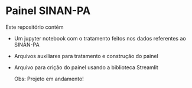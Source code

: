 # Painel SINAN-PA

Este repositório contém
- Um jupyter notebook com o tratamento feitos nos dados referentes ao SINAN-PA
- Arquivos auxiliares para tratamento e construção do painel
- Arquivo para crição do painel usando a biblioteca Streamlit

  Obs: Projeto em andamento!
 
